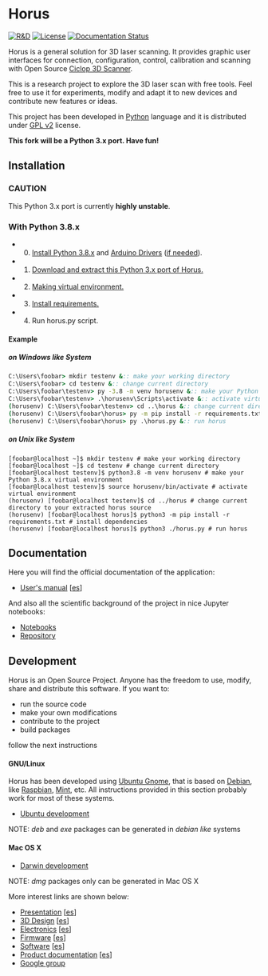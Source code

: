 # Horus

[![R&D](https://img.shields.io/badge/-R%26D-brightgreen.svg)](https://github.com/bqlabs/horus)
[![License](http://img.shields.io/:license-gpl-blue.svg)](http://opensource.org/licenses/GPL-2.0)
[![Documentation Status](https://readthedocs.org/projects/horus/badge/?version=release-0.2)](http://horus.readthedocs.io/en/release-0.2/?badge=release-0.2)

Horus is a general solution for 3D laser scanning. It provides graphic user interfaces for connection, configuration, control, calibration and scanning with Open Source [Ciclop 3D Scanner](https://github.com/bqlabs/ciclop).

This is a research project to explore the 3D laser scan with free tools. Feel free to use it for experiments, modify and adapt it to new devices and contribute new features or ideas.

This project has been developed in [Python](https://www.python.org/) language and it is distributed under [GPL v2](https://www.gnu.org/licenses/gpl-2.0.html) license.

**This fork will be a Python 3.x port. Have fun!**

## Installation

### CAUTION
This Python 3.x port is currently **highly unstable**.

### With Python 3.8.x

* 0. [Install Python 3.8.x](https://www.python.org/downloads/) and [Arduino Drivers](https://www.arduino.cc/en/software) ([if needed](https://www.arduino.cc/en/Guide/DriverInstallation)).
* 1. [Download and extract this Python 3.x port of Horus.](https://github.com/neetandgeeks/horus/archive/refs/heads/master.zip)
* 2. [Making virtual environment.](https://docs.python.org/3/tutorial/venv.html)
* 3. [Install requirements.](https://docs.python.org/3/tutorial/venv.html#managing-packages-with-pip)
* 4. Run horus.py script.

#### Example

##### on Windows like System
```bat
C:\Users\foobar> mkdir testenv &:: make your working directory
C:\Users\foobar> cd testenv &:: change current directory
C:\Users\foobar\testenv> py -3.8 -m venv horusenv &:: make your Python 3.8.x virtual environment
C:\Users\foobar\testenv> .\horusenv\Scripts\activate &:: activate virtual environment
(horusenv) C:\Users\foobar\testenv> cd ..\horus &:: change current directory to your extracted horus source
(horusenv) C:\Users\foobar\horus> py -m pip install -r requirements.txt &:: install dependencies
(horusenv) C:\Users\foobar\horus> py .\horus.py &:: run horus
```

##### on Unix like System
```console
[foobar@localhost ~]$ mkdir testenv # make your working directory
[foobar@localhost ~]$ cd testenv # change current directory
[foobar@localhost testenv]$ python3.8 -m venv horusenv # make your Python 3.8.x virtual environment
[foobar@localhost testenv]$ source horusenv/bin/activate # activate virtual environment
(horusenv) [foobar@localhost testenv]$ cd ../horus # change current directory to your extracted horus source
(horusenv) [foobar@localhost horus]$ python3 -m pip install -r requirements.txt # install dependencies
(horusenv) [foobar@localhost horus]$ python3 ./horus.py # run horus
```

## Documentation

Here you will find the official documentation of the application:

* [User's manual](http://horus.readthedocs.io/en/release-0.2/) [[es](http://horus.readthedocs.io/es/release-0.2/)]

And also all the scientific background of the project in nice Jupyter notebooks:

* [Notebooks](http://nbviewer.jupyter.org/github/Jesus89/3DScanScience/tree/master/notebooks/)
* [Repository](https://github.com/Jesus89/3DScanScience)

## Development

Horus is an Open Source Project. Anyone has the freedom to use, modify, share and distribute this software. If you want to:
* run the source code
* make your own modifications
* contribute to the project
* build packages

follow the next instructions

#### GNU/Linux

Horus has been developed using [Ubuntu Gnome](http://ubuntugnome.org/), that is based on [Debian](https://www.debian.org/), like [Raspbian](https://www.raspbian.org/), [Mint](http://linuxmint.com/), etc. All instructions provided in this section probably work for most of these systems.

* [Ubuntu development](doc/development/ubuntu.md)

NOTE: *deb* and *exe* packages can be generated in *debian like* systems

#### Mac OS X

* [Darwin development](doc/development/darwin.md)

NOTE: *dmg* packages only can be generated in Mac OS X


More interest links are shown below:

* [Presentation](http://diwo.bq.com/en/presentacion-ciclop-horus/) [[es](http://diwo.bq.com/presentacion-ciclop-horus/)]
* [3D Design](http://diwo.bq.com/en/ciclop-released/) [[es](http://diwo.bq.com/ciclop-released/)]
* [Electronics](http://diwo.bq.com/en/zum-scan-released/) [[es](http://diwo.bq.com/zum-scan-released/)]
* [Firmware](http://diwo.bq.com/en/horus-fw-released/) [[es](http://diwo.bq.com/horus-fw-released/)]
* [Software](http://diwo.bq.com/en/horus-released/) [[es](http://diwo.bq.com/horus-released/)]
* [Product documentation](http://diwo.bq.com/en/documentation-ciclop-and-horus/) [[es](http://diwo.bq.com/documentation-ciclop-and-horus/)]
* [Google group](https://groups.google.com/forum/?hl=en#!forum/ciclop-3d-scanner)

[ubuntu-logo]: doc/images/ubuntu.png
[windows-logo]: doc/images/windows.png
[macosx-logo]: doc/images/macosx.png
[debian-logo]: doc/images/debian.png
[raspbian-logo]: doc/images/raspbian.png
[fedora-logo]: doc/images/fedora.png
